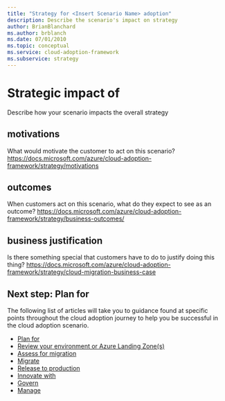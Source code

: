 ```yaml
---
title: "Strategy for <Insert Scenario Name> adoption"
description: Describe the scenario's impact on strategy
author: BrianBlanchard
ms.author: brblanch
ms.date: 07/01/2010
ms.topic: conceptual
ms.service: cloud-adoption-framework
ms.subservice: strategy
---
```


# Strategic impact of <Insert Scenario Name>

Describe how your scenario impacts the overall strategy

## <Insert Scenario Name> motivations

What would motivate the customer to act on this scenario?
https://docs.microsoft.com/azure/cloud-adoption-framework/strategy/motivations

## <Insert Scenario Name> outcomes

When customers act on this scenario, what do they expect to see as an outcome?
https://docs.microsoft.com/azure/cloud-adoption-framework/strategy/business-outcomes/

## <Insert Scenario Name> business justification

Is there something special that customers have to do to justify doing this thing?
https://docs.microsoft.com/azure/cloud-adoption-framework/strategy/cloud-migration-business-case

## Next step: Plan for <Insert Scenario Name>

The following list of articles will take you to guidance found at specific points throughout the cloud adoption journey to help you be successful in the cloud adoption scenario.

- [Plan for <Insert Scenario Name>](./plan.md)
- [Review your environment or Azure Landing Zone(s)](./ready.md)
- [Assess for <Insert Scenario Name> migration](./migrate-assess.md)
- [Migrate <Insert Scenario Name>](./migrate-deploy.md)
- [Release <Insert Scenario Name> to production](./migrate-release.md)
- [Innovate with <Insert Scenario Name>](./innovate.md)
- [Govern <Insert Scenario Name>](./govern.md)
- [Manage <Insert Scenario Name>](./manage.md)
